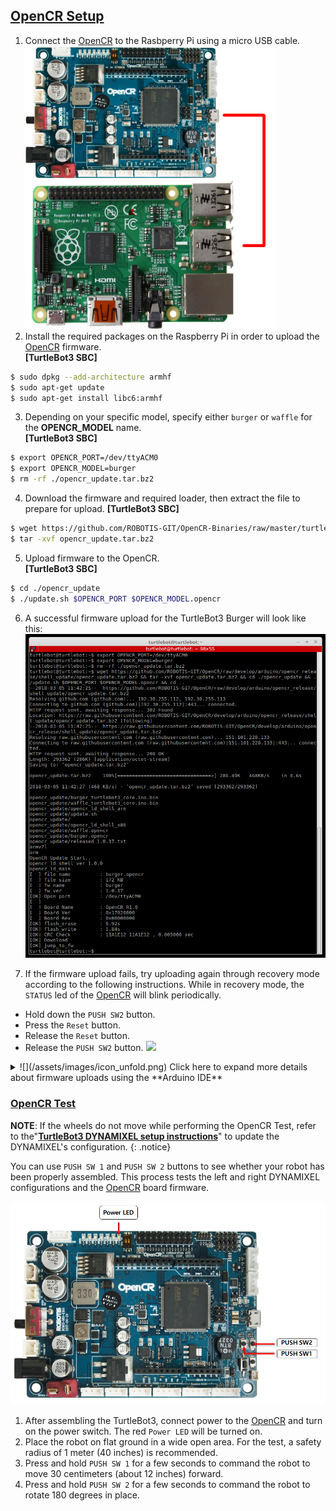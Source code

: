 
## [OpenCR Setup](#opencr-setup)

1. Connect the [OpenCR] to the Rasbperry Pi using a micro USB cable.  
![](/assets/images/platform/turtlebot3/quick_start/opencr_setup/opencr_setup.png)  
2. Install the required packages on the Raspberry Pi in order to upload the [OpenCR] firmware.  
**[TurtleBot3 SBC]**  
  ```bash  
$ sudo dpkg --add-architecture armhf  
$ sudo apt-get update  
$ sudo apt-get install libc6:armhf  
  ```  

3. Depending on your specific model, specify either `burger` or `waffle` for the **OPENCR_MODEL** name.  
**[TurtleBot3 SBC]**  
  ```bash  
$ export OPENCR_PORT=/dev/ttyACM0  
$ export OPENCR_MODEL=burger
$ rm -rf ./opencr_update.tar.bz2  
  ```  

4. Download the firmware and required loader, then extract the file to prepare for upload.
**[TurtleBot3 SBC]**  
  ```bash  
$ wget https://github.com/ROBOTIS-GIT/OpenCR-Binaries/raw/master/turtlebot3/ROS2/latest/opencr_update.tar.bz2   
$ tar -xvf opencr_update.tar.bz2 
  ```  

5. Upload firmware to the OpenCR.  
**[TurtleBot3 SBC]**  
  ```bash  
$ cd ./opencr_update  
$ ./update.sh $OPENCR_PORT $OPENCR_MODEL.opencr  
  ```  

6. A successful firmware upload for the TurtleBot3 Burger will look like this:  
  ![](/assets/images/platform/turtlebot3/quick_start/opencr_setup/shell01.png)

7. If the firmware upload fails, try uploading again through recovery mode according to the following instructions. While in recovery mode, the `STATUS` led of the [OpenCR] will blink periodically.
  - Hold down the `PUSH SW2` button.
  - Press the `Reset` button.
  - Release the `Reset` button.
  - Release the `PUSH SW2` button.
  ![](/assets/images/parts/controller/opencr10/bootloader_19.png)


<details>
<summary>
![](/assets/images/icon_unfold.png) Click here to expand more details about firmware uploads using the **Arduino IDE**
</summary>
Please be aware that the [OpenCR] board manager **does not support Arduino IDE on ARM based SBCs such as Raspberry Pi or NVidia Jetson**.  
In order to upload the [OpenCR] firmware using the Arduino IDE, please follow the below instructions on your PC.
{: .notice--danger}

1. If you are using Linux, please configure the USB ports for OpenCR use. For other operating systems (OSX or Windows), you can skip this step.
  ```bash
$ wget https://raw.githubusercontent.com/ROBOTIS-GIT/OpenCR/master/99-opencr-cdc.rules
$ sudo cp ./99-opencr-cdc.rules /etc/udev/rules.d/
$ sudo udevadm control --reload-rules
$ sudo udevadm trigger
$ sudo apt install libncurses5-dev:i386
  ```
  
2. Install Arduino IDE.
  - [Download the latest Arduino IDE](https://www.arduino.cc/en/software)

3. After completing installation, run the Arduino IDE.

4. Press `Ctrl` + `,` to open the Preferences menu

5. Enter the below address in the `Additional Boards Manager URLs`.  
  ```bash
https://raw.githubusercontent.com/ROBOTIS-GIT/OpenCR/master/arduino/opencr_release/package_opencr_index.json
  ```  
  ![](/assets/images/platform/turtlebot3/preparation/ide1.png)

6. Open the TurtleBot3 firmware. Please select the correct firmware, depending on your specific model .
  - Burger : ***File > Examples > Turtlebot3 ROS2 > turtlebot3_burger***
  - Waffle/Waffle Pi : ***File > Examples > Turtlebot3 ROS2 > turtlebot3_waffle***

7. Connect the [OpenCR] to the PC and Select ***OpenCR > OpenCR Board*** from the ***Tools > Board*** menu.

8. Select the USB port with the [OpenCR] connected from the ***Tools > Port*** menu.

9. Upload the TurtleBot3 firmware sketch with `Ctrl` + `U` or the upload icon.  
  ![](/assets/images/platform/turtlebot3/quick_start/opencr_setup/o2.png)  
  ![](/assets/images/platform/turtlebot3/quick_start/opencr_setup/o3.png)

10. If the firmware upload fails, try uploading again through recovery mode according to the following instructions. While in recovery mode, the `STATUS` led of the [OpenCR] will blink periodically.
  - Hold down the `PUSH SW2` button.
  - Press the `Reset` button.
  - Release the `Reset` button.
  - Release the `PUSH SW2` button.
  ![](/assets/images/parts/controller/opencr10/bootloader_19.png)
</details>

### [OpenCR Test](#opencr-test)

**NOTE**: If the wheels do not move while performing the OpenCR Test, refer to the"**[TurtleBot3 DYNAMIXEL setup instructions](/docs/en/platform/turtlebot3/faq/#setup-dynamixels-for-turtlebot3)**" to update the DYNAMIXEL's configuration.
{: .notice}

You can use `PUSH SW 1` and `PUSH SW 2` buttons to see whether your robot has been properly assembled. This process tests the left and right DYNAMIXEL configurations and the [OpenCR] board firmware.

![](/assets/images/platform/turtlebot3/quick_start/opencr_setup/opencr_models.png)

1. After assembling the TurtleBot3, connect power to the [OpenCR] and turn on the power switch. The red `Power LED` will be turned on.
2. Place the robot on flat ground in a wide open area. For the test, a safety radius of 1 meter (40 inches) is recommended.
3. Press and hold `PUSH SW 1` for a few seconds to command the robot to move 30 centimeters (about 12 inches) forward.
4. Press and hold `PUSH SW 2` for a few seconds to command the robot to rotate 180 degrees in place.

[OpenCR]: /docs/en/parts/controller/opencr10/
